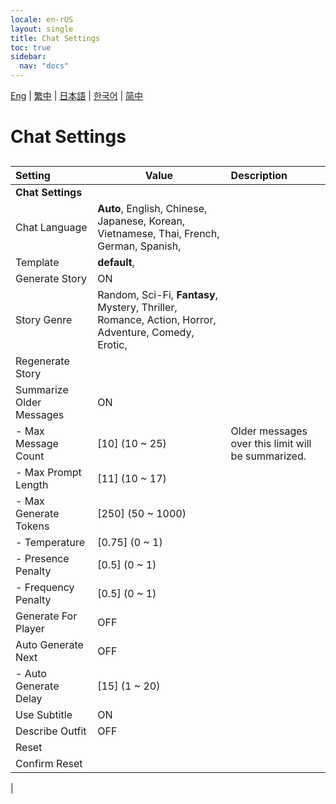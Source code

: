```yaml
---
locale: en-rUS
layout: single
title: Chat Settings
toc: true
sidebar:
  nav: "docs"
---
```

[Eng](/dancexr/menu/2025.4/chat/chat_settings.md) | [繁中](/tw/dancexr/menu/2025.4/chat/chat_settings.md) | [日本語](/jp/dancexr/menu/2025.4/chat/chat_settings.md) | [한국어](/kr/dancexr/menu/2025.4/chat/chat_settings.md) | [简中](/zh/dancexr/menu/2025.4/chat/chat_settings.md)
# Chat Settings
## 
| Setting | Value | Description |
| :--- | --- | :--- |
|**Chat Settings** | | 
| Chat Language |  **Auto**,  English,  Chinese,  Japanese,  Korean,  Vietnamese,  Thai,  French,  German,  Spanish,  |  |
| Template |  **default**,  |  |
| Generate Story | ON | 
| Story Genre |  Random,  Sci-Fi,  **Fantasy**,  Mystery,  Thriller,  Romance,  Action,  Horror,  Adventure,  Comedy,  Erotic,  |  |
| Regenerate Story || 
| Summarize Older Messages | ON | 
|- Max Message Count| [10] (10 ~ 25) | Older messages over this limit will be summarized.
|- Max Prompt Length| [11] (10 ~ 17) | 
|- Max Generate Tokens| [250] (50 ~ 1000) | 
|- Temperature| [0.75] (0 ~ 1) | 
|- Presence Penalty| [0.5] (0 ~ 1) | 
|- Frequency Penalty| [0.5] (0 ~ 1) | 
| Generate For Player | OFF | 
| Auto Generate Next | OFF | 
|- Auto Generate Delay| [15] (1 ~ 20) | 
| Use Subtitle | ON | 
| Describe Outfit | OFF | 
| Reset || 
| Confirm Reset || 
|
